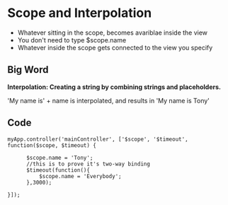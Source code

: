 # Scope and Interpolation
+ Whatever sitting in the scope, becomes avariblae inside the view
+ You don't need to type $scope.name
+ Whatever inside the scope gets connected to the view you specify

## Big Word
**Interpolation: Creating a string by combining strings and placeholders.**

'My name is' + name is interpolated, and results in 'My name is Tony'




## Code

```
myApp.controller('mainController', ['$scope', '$timeout', function($scope, $timeout) {

      $scope.name = 'Tony';
      //this is to prove it's two-way binding
      $timeout(function(){
          $scope.name = 'Everybody';
      },3000);

}]);

```
